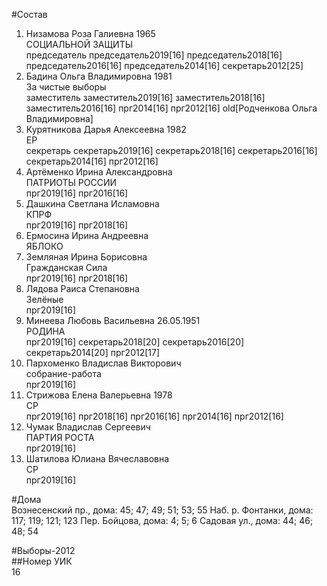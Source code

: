 #Состав  
1. Низамова Роза Галиевна 1965  
    СОЦИАЛЬНОЙ ЗАЩИТЫ  
    председатель председатель2019[16] председатель2018[16] председатель2016[16] председатель2014[16] секретарь2012[25]  
2. Бадина Ольга Владимировна 1981  
    За чистые выборы  
    заместитель заместитель2019[16] заместитель2018[16] заместитель2016[16] прг2014[16] прг2012[16] old[Родченкова Ольга Владимировна]  
3. Курятникова Дарья Алексеевна 1982  
    ЕР  
    секретарь секретарь2019[16] секретарь2018[16] секретарь2016[16] секретарь2014[16] прг2012[16]  
4. Артёменко Ирина Александровна  
    ПАТРИОТЫ РОССИИ  
    прг2019[16] прг2016[16]  
5. Дашкина Светлана Исламовна  
    КПРФ  
    прг2019[16] прг2018[16]  
6. Ермосина Ирина Андреевна  
    ЯБЛОКО  
7. Земляная Ирина Борисовна  
    Гражданская Сила  
    прг2019[16] прг2018[16]  
8. Лядова Раиса Степановна  
    Зелёные  
    прг2019[16]  
9. Минеева Любовь Васильевна 26.05.1951  
    РОДИНА  
    прг2019[16] секретарь2018[20] секретарь2016[20] секретарь2014[20] прг2012[17]  
10. Пархоменко Владислав Викторович  
    собрание-работа  
    прг2019[16]  
11. Стрижова Елена Валерьевна 1978  
    СР  
    прг2019[16] прг2018[16] прг2016[16] прг2014[16] прг2012[16]  
12. Чумак Владислав Сергеевич  
    ПАРТИЯ РОСТА  
    прг2019[16]  
13. Шатилова Юлиана Вячеславовна  
    СР  
    прг2019[16]  
  
#Дома  
Вознесенский пр., дома: 45; 47; 49; 51; 53; 55 Наб. р. Фонтанки, дома: 117; 119; 121; 123 Пер. Бойцова, дома: 4; 5; 6 Садовая ул., дома: 44; 46; 48; 54  
  
#Выборы-2012  
##Номер УИК  
16  
